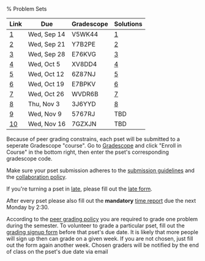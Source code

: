 % Problem Sets

| Link | Due | Gradescope | Solutions |
|----|---------|--------|----|
| [1](https://nb.mit.edu/nb_viewer.html?id=897d7e3048627aac5a167e0b08fa3ab0) | Wed, Sep 14 | V5WK44 | [1](https://nb.mit.edu/nb_viewer.html?id=9c538b80020b742e98fc2dd6b998a6f5) |
| [2](https://nb.mit.edu/nb_viewer.html?id=1b77f1e7ca714ba0276aa57f1ae3eb83) | Wed, Sep 21 | Y7B2PE | [2](https://nb.mit.edu/nb_viewer.html?id=3096ec638de0ed86600be962cc90cf6c) |
| [3](https://nb.mit.edu/nb_viewer.html?id=095c81f220ab8083e9f5ebe7557e1c16) | Wed, Sep 28 | E76KVG | [3](https://nb.mit.edu/nb_viewer.html?id=ea83ff781d94e9c299e4ba70fabf13b0) |
| [4](https://nb.mit.edu/nb_viewer.html?id=176b5feb9d4397293b09be330b772834) | Wed, Oct 5  | XV8DD4 | [4](https://nb.mit.edu/nb_viewer.html?id=510bb5978d0b91f8469baa0a2921a205) |
| [5](https://nb.mit.edu/nb_viewer.html?id=1954391b9685f10aa23ac5f76632695d) | Wed, Oct 12 | 6Z87NJ | [5](https://nb.mit.edu/nb_viewer.html?id=2e8dc920f8968eae93ee055f6fddf1f9)
| [6](https://nb.mit.edu/nb_viewer.html?id=193bcb4cf0b55a2111c13d7f34e21197) | Wed, Oct 19 | E7BPKV | [6](https://nb.mit.edu/nb_viewer.html?id=b4f69cfa23b2140d32d4a4d9d4364eef) |
| [7](https://nb.mit.edu/nb_viewer.html?id=2124c0d21a6427aacd0e78a66841825a) | Wed, Oct 26 | WVDR6B | [7](https://nb.mit.edu/nb_viewer.html?id=b552891d945d236b6f1d88970dbfffa3) |
| [8](https://nb.mit.edu/nb_viewer.html?id=05f5cc0f3e44b549269f1a6e410e6178) | Thu, Nov 3 | 3J6YYD | [8](https://nb.mit.edu/nb_viewer.html?id=29226ef9bdf11a46338ea0ef35f754c5) |
| [9](https://nb.mit.edu/nb_viewer.html?id=6961022e9b155fce47936b6d0a9f1999) | Wed, Nov 9 | 5767RJ | TBD |
| [10](https://nb.mit.edu/nb_viewer.html?id=9ddf96821cab6f69ee9aa7578be65f3a) | Wed, Nov 16 | 7GZXJN | TBD |

Because of peer grading constrains, each pset will be submitted to a seperate Gradescope "course".
Go to [Gradescope](https://www.gradescope.com/) and click "Enroll in Course" in the bottom right, then enter the pset's corresponding gradescope code.

Make sure your pset submission adheres to the [submission guidelines](/info.html#submission) and the [collaboration policy](/info.html#collaboration).

If you're turning a pset in [late](/info.html#late-submissions), please fill out the [late form](https://forms.gle/xgSmqLfbkJWndFmG7).

After every pset please also fill out the **mandatory** [time report](https://forms.gle/ujym9fhPaP6qpH7z9) due the next Monday by 2:30.

According to the [peer grading policy](/info.html#peer-grading) you are required to grade one problem during the semester.
To volunteer to grade a particular pset, fill out the [grading signup form](https://forms.gle/BET4T7hFPtNVk1v47) before that pset's due date. It is likely that more people will sign up then can grade on a given week. If you are not chosen, just fill out the form again another week. Chosen graders will be notified by the end of class on the pset's due date via email
